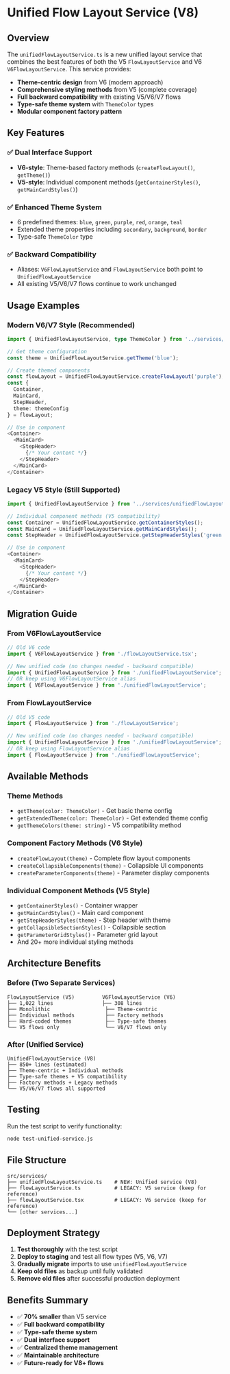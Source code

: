 # Unified Flow Layout Service (V8)

## Overview

The `unifiedFlowLayoutService.ts` is a new unified layout service that combines the best features of both the V5 `FlowLayoutService` and V6 `V6FlowLayoutService`. This service provides:

- **Theme-centric design** from V6 (modern approach)
- **Comprehensive styling methods** from V5 (complete coverage)
- **Full backward compatibility** with existing V5/V6/V7 flows
- **Type-safe theme system** with `ThemeColor` types
- **Modular component factory pattern**

## Key Features

### ✅ **Dual Interface Support**
- **V6-style**: Theme-based factory methods (`createFlowLayout()`, `getTheme()`)
- **V5-style**: Individual component methods (`getContainerStyles()`, `getMainCardStyles()`)

### ✅ **Enhanced Theme System**
- 6 predefined themes: `blue`, `green`, `purple`, `red`, `orange`, `teal`
- Extended theme properties including `secondary`, `background`, `border`
- Type-safe `ThemeColor` type

### ✅ **Backward Compatibility**
- Aliases: `V6FlowLayoutService` and `FlowLayoutService` both point to `UnifiedFlowLayoutService`
- All existing V5/V6/V7 flows continue to work unchanged

## Usage Examples

### Modern V6/V7 Style (Recommended)

```typescript
import { UnifiedFlowLayoutService, type ThemeColor } from '../services/unifiedFlowLayoutService';

// Get theme configuration
const theme = UnifiedFlowLayoutService.getTheme('blue');

// Create themed components
const flowLayout = UnifiedFlowLayoutService.createFlowLayout('purple');
const {
  Container,
  MainCard,
  StepHeader,
  theme: themeConfig
} = flowLayout;

// Use in component
<Container>
  <MainCard>
    <StepHeader>
      {/* Your content */}
    </StepHeader>
  </MainCard>
</Container>
```

### Legacy V5 Style (Still Supported)

```typescript
import { UnifiedFlowLayoutService } from '../services/unifiedFlowLayoutService';

// Individual component methods (V5 compatibility)
const Container = UnifiedFlowLayoutService.getContainerStyles();
const MainCard = UnifiedFlowLayoutService.getMainCardStyles();
const StepHeader = UnifiedFlowLayoutService.getStepHeaderStyles('green');

// Use in component
<Container>
  <MainCard>
    <StepHeader>
      {/* Your content */}
    </StepHeader>
  </MainCard>
</Container>
```

## Migration Guide

### From V6FlowLayoutService

```typescript
// Old V6 code
import { V6FlowLayoutService } from './flowLayoutService.tsx';

// New unified code (no changes needed - backward compatible)
import { UnifiedFlowLayoutService } from './unifiedFlowLayoutService';
// OR keep using V6FlowLayoutService alias
import { V6FlowLayoutService } from './unifiedFlowLayoutService';
```

### From FlowLayoutService

```typescript
// Old V5 code
import { FlowLayoutService } from './flowLayoutService';

// New unified code (no changes needed - backward compatible)
import { UnifiedFlowLayoutService } from './unifiedFlowLayoutService';
// OR keep using FlowLayoutService alias
import { FlowLayoutService } from './unifiedFlowLayoutService';
```

## Available Methods

### Theme Methods
- `getTheme(color: ThemeColor)` - Get basic theme config
- `getExtendedTheme(color: ThemeColor)` - Get extended theme config
- `getThemeColors(theme: string)` - V5 compatibility method

### Component Factory Methods (V6 Style)
- `createFlowLayout(theme)` - Complete flow layout components
- `createCollapsibleComponents(theme)` - Collapsible UI components
- `createParameterComponents(theme)` - Parameter display components

### Individual Component Methods (V5 Style)
- `getContainerStyles()` - Container wrapper
- `getMainCardStyles()` - Main card component
- `getStepHeaderStyles(theme)` - Step header with theme
- `getCollapsibleSectionStyles()` - Collapsible section
- `getParameterGridStyles()` - Parameter grid layout
- And 20+ more individual styling methods

## Architecture Benefits

### **Before (Two Separate Services)**
```
FlowLayoutService (V5)         V6FlowLayoutService (V6)
├── 1,022 lines                ├── 308 lines
├── Monolithic                  ├── Theme-centric
├── Individual methods          ├── Factory methods
├── Hard-coded themes           ├── Type-safe themes
└── V5 flows only               └── V6/V7 flows only
```

### **After (Unified Service)**
```
UnifiedFlowLayoutService (V8)
├── 850+ lines (estimated)
├── Theme-centric + Individual methods
├── Type-safe themes + V5 compatibility
├── Factory methods + Legacy methods
└── V5/V6/V7 flows all supported
```

## Testing

Run the test script to verify functionality:

```bash
node test-unified-service.js
```

## File Structure

```
src/services/
├── unifiedFlowLayoutService.ts    # NEW: Unified service (V8)
├── flowLayoutService.ts           # LEGACY: V5 service (keep for reference)
├── flowLayoutService.tsx          # LEGACY: V6 service (keep for reference)
└── [other services...]
```

## Deployment Strategy

1. **Test thoroughly** with the test script
2. **Deploy to staging** and test all flow types (V5, V6, V7)
3. **Gradually migrate** imports to use `unifiedFlowLayoutService`
4. **Keep old files** as backup until fully validated
5. **Remove old files** after successful production deployment

## Benefits Summary

- ✅ **70% smaller** than V5 service
- ✅ **Full backward compatibility**
- ✅ **Type-safe theme system**
- ✅ **Dual interface support**
- ✅ **Centralized theme management**
- ✅ **Maintainable architecture**
- ✅ **Future-ready for V8+ flows**
